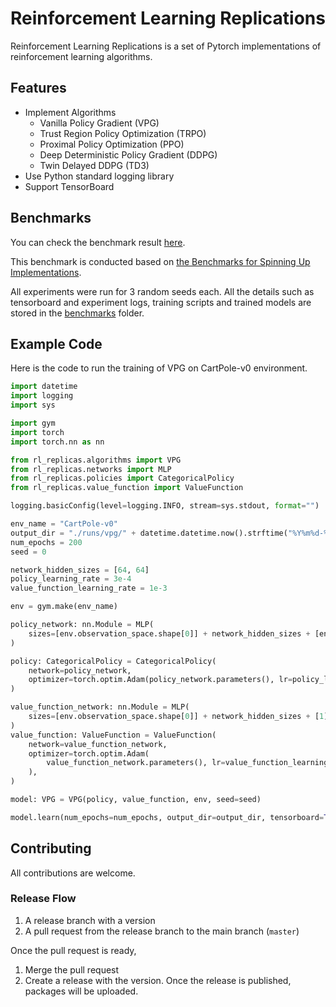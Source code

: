 # Reinforcement Learning Replications
Reinforcement Learning Replications is a set of Pytorch implementations of reinforcement learning algorithms.


## Features

- Implement Algorithms
  - Vanilla Policy Gradient (VPG)
  - Trust Region Policy Optimization (TRPO)
  - Proximal Policy Optimization (PPO)
  - Deep Deterministic Policy Gradient (DDPG)
  - Twin Delayed DDPG (TD3)
- Use Python standard logging library
- Support TensorBoard


## Benchmarks

You can check the benchmark result [here](https://yamatokataoka.github.io/reinforcement-learning-replications/benchmarks/visualization.html).

This benchmark is conducted based on [the Benchmarks for Spinning Up Implementations](https://spinningup.openai.com/en/latest/spinningup/bench.html).

All experiments were run for 3 random seeds each. All the details such as tensorboard and experiment logs, training scripts and trained models are stored in the [benchmarks](https://github.com/yamatokataoka/reinforcement-learning-replications/tree/main/benchmarks) folder.

## Example Code

Here is the code to run the training of VPG on CartPole-v0 environment.

```python
import datetime
import logging
import sys

import gym
import torch
import torch.nn as nn

from rl_replicas.algorithms import VPG
from rl_replicas.networks import MLP
from rl_replicas.policies import CategoricalPolicy
from rl_replicas.value_function import ValueFunction

logging.basicConfig(level=logging.INFO, stream=sys.stdout, format="")

env_name = "CartPole-v0"
output_dir = "./runs/vpg/" + datetime.datetime.now().strftime("%Y%m%d-%H%M%S")
num_epochs = 200
seed = 0

network_hidden_sizes = [64, 64]
policy_learning_rate = 3e-4
value_function_learning_rate = 1e-3

env = gym.make(env_name)

policy_network: nn.Module = MLP(
    sizes=[env.observation_space.shape[0]] + network_hidden_sizes + [env.action_space.n]
)

policy: CategoricalPolicy = CategoricalPolicy(
    network=policy_network,
    optimizer=torch.optim.Adam(policy_network.parameters(), lr=policy_learning_rate)
)

value_function_network: nn.Module = MLP(
    sizes=[env.observation_space.shape[0]] + network_hidden_sizes + [1]
)
value_function: ValueFunction = ValueFunction(
    network=value_function_network,
    optimizer=torch.optim.Adam(
        value_function_network.parameters(), lr=value_function_learning_rate
    ),
)

model: VPG = VPG(policy, value_function, env, seed=seed)

model.learn(num_epochs=num_epochs, output_dir=output_dir, tensorboard=True, model_saving=True)

```

## Contributing

All contributions are welcome.

### Release Flow

1. A release branch with a version
1. A pull request from the release branch to the main branch (`master`)

Once the pull request is ready,

1. Merge the pull request
1. Create a release with the version. Once the release is published, packages will be uploaded.
